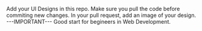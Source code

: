 Add your UI Designs in this repo.
Make sure you pull the code before commiting new changes.
In your pull request, add an image of your design. ---IMPORTANT---
Good start for begineers in Web Development.
